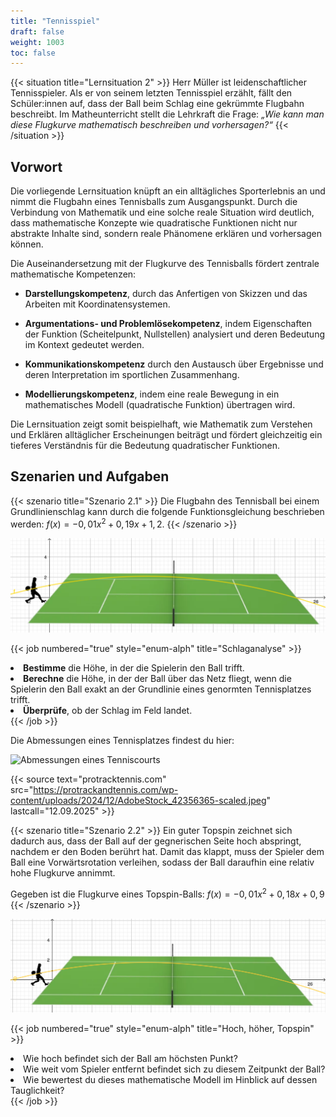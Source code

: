 ```yaml
---
title: "Tennisspiel"
draft: false
weight: 1003
toc: false
---
```


{{< situation title="Lernsituation 2" >}}
    Herr Müller ist leidenschaftlicher Tennisspieler. Als er von seinem letzten Tennisspiel erzählt, fällt den Schüler:innen auf, dass der Ball beim Schlag eine gekrümmte Flugbahn beschreibt. Im Matheunterricht stellt die Lehrkraft die Frage: _„Wie kann man diese Flugkurve mathematisch beschreiben und vorhersagen?“_
{{< /situation >}}

## Vorwort

Die vorliegende Lernsituation knüpft an ein alltägliches Sporterlebnis an und nimmt die Flugbahn eines Tennisballs zum Ausgangspunkt. Durch die Verbindung von Mathematik und eine solche reale Situation wird deutlich, dass mathematische Konzepte wie quadratische Funktionen nicht nur abstrakte Inhalte sind, sondern reale Phänomene erklären und vorhersagen können.

Die Auseinandersetzung mit der Flugkurve des Tennisballs fördert zentrale mathematische Kompetenzen:

- **Darstellungskompetenz**, durch das Anfertigen von Skizzen und das Arbeiten mit Koordinatensystemen.

- **Argumentations- und Problemlösekompetenz**, indem Eigenschaften der Funktion (Scheitelpunkt, Nullstellen) analysiert und deren Bedeutung im Kontext gedeutet werden.

- **Kommunikationskompetenz** durch den Austausch über Ergebnisse und deren Interpretation im sportlichen Zusammenhang.

- **Modellierungskompetenz**, indem eine reale Bewegung in ein mathematisches Modell (quadratische Funktion) übertragen wird.

Die Lernsituation zeigt somit beispielhaft, wie Mathematik zum Verstehen und Erklären alltäglicher Erscheinungen beiträgt und fördert gleichzeitig ein tieferes Verständnis für die Bedeutung quadratischer Funktionen.

## Szenarien und Aufgaben

{{< szenario title="Szenario 2.1" >}}
    Die Flugbahn des Tennisball bei einem Grundlinienschlag kann durch die folgende Funktionsgleichung beschrieben werden:
    $f(x) = -0,01 x^2 + 0,19x + 1,2$.
{{< /szenario >}}

![Tennis](Tennis.png)

{{< job numbered="true" style="enum-alph" title="Schlaganalyse" >}}
    <li><b>Bestimme</b> die Höhe, in der die Spielerin den Ball trifft.</li>
    <li><b>Berechne</b> die Höhe, in der der Ball über das Netz fliegt, wenn die Spielerin den Ball exakt an der Grundlinie eines genormten Tennisplatzes trifft.</li>
    <li><b>Überprüfe</b>, ob der Schlag im Feld landet.</li>
{{< /job >}}

Die Abmessungen eines Tennisplatzes findest du hier:

![Abmessungen eines Tenniscourts](https://protrackandtennis.com/wp-content/uploads/2024/12/AdobeStock_42356365-scaled.jpeg "{width='80%', style='margin:auto;'}")

{{< source text="protracktennis.com" src="https://protrackandtennis.com/wp-content/uploads/2024/12/AdobeStock_42356365-scaled.jpeg" lastcall="12.09.2025" >}}

{{< szenario title="Szenario 2.2" >}}
Ein guter Topspin zeichnet sich dadurch aus, dass der Ball auf der gegnerischen Seite hoch abspringt, nachdem er den Boden berührt hat. Damit das klappt, muss der Spieler dem Ball eine Vorwärtsrotation verleihen, sodass der Ball daraufhin eine relativ hohe Flugkurve annimmt.
  
Gegeben ist die Flugkurve eines Topspin-Balls:
$f(x)= -0,01x^2 + 0,18x + 0,9$
{{< /szenario >}}

![Tennis](Topspin.png)

{{< job numbered="true" style="enum-alph" title="Hoch, höher, Topspin" >}}
    <li>Wie hoch befindet sich der Ball am höchsten Punkt?</li>
    <li>Wie weit vom Spieler entfernt befindet sich zu diesem Zeitpunkt der Ball?</li>
    <li>Wie bewertest du dieses mathematische Modell im Hinblick auf dessen Tauglichkeit?</li>
{{< /job >}}
